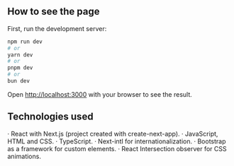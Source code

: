 ## How to see the page

First, run the development server:

```bash
npm run dev
# or
yarn dev
# or
pnpm dev
# or
bun dev
```

Open [http://localhost:3000](http://localhost:3000) with your browser to see the result.

## Technologies used

· React with Next.js (project created with create-next-app).
· JavaScript, HTML and CSS.
· TypeScript.
· Next-intl for internationalization.
· Bootstrap as a framework for custom elements.
· React Intersection observer for CSS animations.
